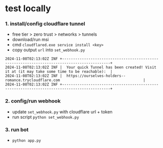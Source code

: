 # test locally
### 1. install/config cloudflare tunnel
- free tier > zero trust > networks > tunnels
- download/run msi
- cmd `cloudflared.exe service install <key>`
- copy output `url` into `set_webhook.py`
```shell
2024-11-08T02:13:02Z INF +--------------------------------------------------------------------------------------------+
2024-11-08T02:13:02Z INF |  Your quick Tunnel has been created! Visit it at (it may take some time to be reachable):  |
2024-11-08T02:13:02Z INF |  https://ourselves-holders--romance.trycloudflare.com                                      |
2024-11-08T02:13:02Z INF +--------------------------------------------------------------------------------------------+
```

### 2. config/run webhook
- update `set_webhook.py` with cloudflare url + token
- run script `python set_webhook.py`

### 3. run bot
- `python app.py`